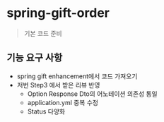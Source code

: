 # spring-gift-order
> 기본 코드 준비
## 기능 요구 사항
* spring gift enhancement에서 코드 가져오기
* 저번 Step3 에서 받은 리뷰 반영
  * Option Response Dto의 어노테이션 의존성 통일
  * application.yml 중복 수정
  * Status 다양화